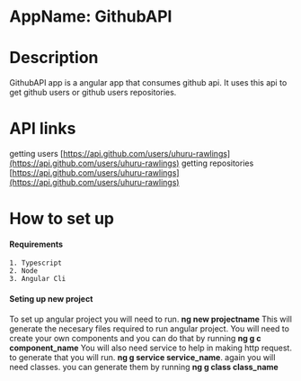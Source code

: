 # AppName: GithubAPI
# Description
 GithubAPI app is a angular app that consumes github api. It uses this api to get github users or github users repositories.
# API links
getting users [https://api.github.com/users/uhuru-rawlings](https://api.github.com/users/uhuru-rawlings)
getting repositories [https://api.github.com/users/uhuru-rawlings](https://api.github.com/users/uhuru-rawlings)
# How to set up
#### Requirements
    1. Typescript
    2. Node
    3. Angular Cli
#### Seting up new project
 To set up angular project you will need to run. <strong>ng new projectname</strong> This will generate the necesary files required to run angular project.
 You will need to create your own components and you can do that by running <strong>ng g c component_name</strong>
You will also need service to help in making http request. to generate that you will run. <strong>ng g service service_name</strong>.
again you will need classes. you can generate them by running <strong>ng g class class_name</strong>